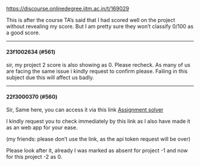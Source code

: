 https://discourse.onlinedegree.iitm.ac.in/t/169029

This is after the course TA’s said that I had scored well on the project without revealing my score. But I am pretty sure they won’t classify 0/100 as a good score.</p><hr>

<h4>23f1002634 (#561)</h4>
<p>sir, my project 2 score is also showing as 0. Please recheck. As many of us are facing the same issue i kindly request to confirm please. Failing in this subject due this will affect us badly.</p><hr>

<h4>22f3000370 (#560)</h4>
<p>Sir, Same here, you can access it via this link <a href="https://phoenix-1743854088883.staticrun.app/" rel="noopener nofollow ugc">Assignment solver </a></p>
<p>I kindly request you to check immediately by this link as I also have made it as an web app for your ease.</p>
<p>(my friends: please don’t use the link, as the api token request will be over)</p>
<p>Please look after it, already I was marked as absent for project -1 and now for this project -2 as 0.